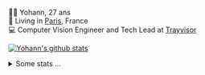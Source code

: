 <p>
  👨🏻 <bold>Yohann</bold>, 27 ans<br/>
  💼 Living in <a href="https://www.google.com/maps?q=paris">Paris</a>, France<br/>
  💻 Computer Vision Engineer and Tech Lead at <a href="https://trayvisor.com/">Trayvisor</a><br/>
</p>

<a href="https://github.com/anuraghazra/github-readme-stats"><img align="center" src="https://github-readme-stats-go94hl40s-yohann84l.vercel.app//api?username=yohann84L&show_icons=true&include_all_commits=true" alt="Yohann's github stats" /> </a>


<details>
  <summary>Some stats ...</summary><br/>
  

<!--START_SECTION:waka-->
![Code Time](http://img.shields.io/badge/Code%20Time-1%2C139%20hrs%2031%20mins-blue)

![Profile Views](http://img.shields.io/badge/Profile%20Views-0-blue)

**🐱 My GitHub Data** 

> 📦 440.8 kB Used in GitHub's Storage 
 > 
> 🏆 1,272 Contributions in the Year 2024
 > 
> 🚫 Not Opted to Hire
 > 
> 📜 26 Public Repositories 
 > 
> 🔑 21 Private Repositories 
 > 
**I'm an Early 🐤** 

```text
🌞 Morning                16501 commits       ████████░░░░░░░░░░░░░░░░░   31.23 % 
🌆 Daytime                29922 commits       ██████████████░░░░░░░░░░░   56.62 % 
🌃 Evening                6293 commits        ███░░░░░░░░░░░░░░░░░░░░░░   11.91 % 
🌙 Night                  127 commits         ░░░░░░░░░░░░░░░░░░░░░░░░░   00.24 % 
```
📅 **I'm Most Productive on Wednesday** 

```text
Monday                   9688 commits        █████░░░░░░░░░░░░░░░░░░░░   18.33 % 
Tuesday                  9890 commits        █████░░░░░░░░░░░░░░░░░░░░   18.72 % 
Wednesday                11351 commits       █████░░░░░░░░░░░░░░░░░░░░   21.48 % 
Thursday                 10739 commits       █████░░░░░░░░░░░░░░░░░░░░   20.32 % 
Friday                   10183 commits       █████░░░░░░░░░░░░░░░░░░░░   19.27 % 
Saturday                 342 commits         ░░░░░░░░░░░░░░░░░░░░░░░░░   00.65 % 
Sunday                   650 commits         ░░░░░░░░░░░░░░░░░░░░░░░░░   01.23 % 
```


📊 **This Week I Spent My Time On** 

```text
🕑︎ Time Zone: Europe/Paris

💬 Programming Languages: 
Python                   9 hrs 24 mins       ███████████████████████░░   92.87 % 
JSON                     30 mins             █░░░░░░░░░░░░░░░░░░░░░░░░   04.98 % 
Other                    8 mins              ░░░░░░░░░░░░░░░░░░░░░░░░░   01.34 % 
TOML                     3 mins              ░░░░░░░░░░░░░░░░░░░░░░░░░   00.50 % 
SQL                      1 min               ░░░░░░░░░░░░░░░░░░░░░░░░░   00.25 % 

🔥 Editors: 
VS Code                  10 hrs 7 mins       █████████████████████████   100.00 % 

💻 Operating System: 
Mac                      10 hrs 7 mins       █████████████████████████   100.00 % 
```

**I Mostly Code in Python** 

```text
Python                   29 repos            ██████████████░░░░░░░░░░░   58.00 % 
Jupyter Notebook         4 repos             ██░░░░░░░░░░░░░░░░░░░░░░░   08.00 % 
JavaScript               3 repos             ██░░░░░░░░░░░░░░░░░░░░░░░   06.00 % 
HTML                     2 repos             █░░░░░░░░░░░░░░░░░░░░░░░░   04.00 % 
Shell                    1 repo              ░░░░░░░░░░░░░░░░░░░░░░░░░   02.00 % 
```




 Last Updated on 03/11/2024 00:39:26 UTC
<!--END_SECTION:waka-->
